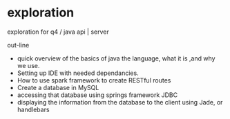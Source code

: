 # exploration
exploration for q4 / java api | server

out-line

* quick overview of the basics of java the language, what it is ,and why we use.
* Setting up IDE with needed dependancies.
* How to use spark framework to create RESTful routes
* Create a database in MySQL
* accessing that database using springs framework JDBC
* displaying the information from the database to the client using Jade, or handlebars
